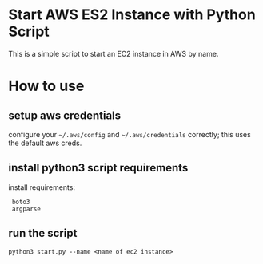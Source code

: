 # Start AWS ES2 Instance with Python Script
This is a simple script to start an EC2 instance in AWS by name.

# How to use

## setup aws credentials

configure your `~/.aws/config` and `~/.aws/credentials` correctly; this uses the default aws creds.

## install python3 script requirements

install requirements:
```
 boto3
 argparse
```
## run the script


`python3 start.py --name <name of ec2 instance>`

